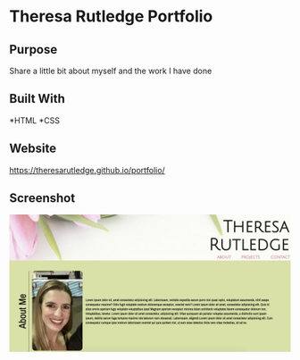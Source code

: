 # Theresa Rutledge Portfolio

## Purpose
Share a little bit about myself and the work I have done

## Built With
*HTML
*CSS

## Website
https://theresarutledge.github.io/portfolio/


## Screenshot
![](./assets/images/screenshot.png)